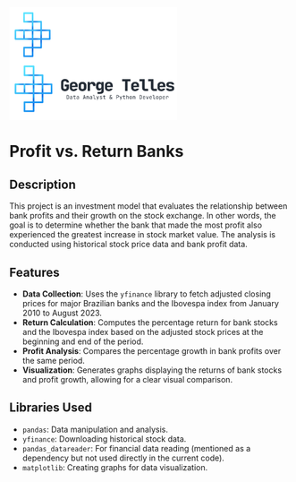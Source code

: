 <div>
  <img src="https://raw.githubusercontent.com/GeorgeTelles/georgetelles/f69531ec6b293b5148563588a764c010015d315e/logo_clara.png" alt="logo clara" width="300" style="display: inline-block; vertical-align: top; margin-right: 10px;">
  <img src="https://raw.githubusercontent.com/GeorgeTelles/georgetelles/f69531ec6b293b5148563588a764c010015d315e/logo_dark.png" alt="logo dark" width="300" style="display: inline-block; vertical-align: top;">
</div>

# Profit vs. Return Banks

## Description

This project is an investment model that evaluates the relationship between bank profits and their growth on the stock exchange. In other words, the goal is to determine whether the bank that made the most profit also experienced the greatest increase in stock market value. The analysis is conducted using historical stock price data and bank profit data.

## Features

- **Data Collection**: Uses the `yfinance` library to fetch adjusted closing prices for major Brazilian banks and the Ibovespa index from January 2010 to August 2023.
- **Return Calculation**: Computes the percentage return for bank stocks and the Ibovespa index based on the adjusted stock prices at the beginning and end of the period.
- **Profit Analysis**: Compares the percentage growth in bank profits over the same period.
- **Visualization**: Generates graphs displaying the returns of bank stocks and profit growth, allowing for a clear visual comparison.

## Libraries Used

- `pandas`: Data manipulation and analysis.
- `yfinance`: Downloading historical stock data.
- `pandas_datareader`: For financial data reading (mentioned as a dependency but not used directly in the current code).
- `matplotlib`: Creating graphs for data visualization.

